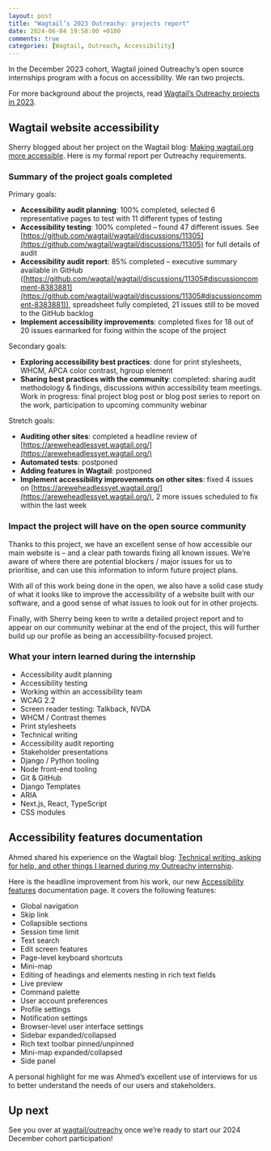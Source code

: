 ```yaml
---
layout: post
title: "Wagtail’s 2023 Outreachy: projects report"
date: 2024-06-04 19:50:00 +0100
comments: true
categories: [Wagtail, Outreach, Accessibility]
---
```


In the December 2023 cohort, Wagtail joined Outreachy’s open source internships program with a focus on accessibility. We ran two projects.

<!-- more -->

For more background about the projects, read [Wagtail’s Outreachy projects in 2023](/wagtail-outreachy-projects-in-2023).

## Wagtail website accessibility

Sherry blogged about her project on the Wagtail blog: [Making wagtail.org more accessible](https://wagtail.org/blog/making-wagtailorg-more-accessible/). Here is my formal report per Outreachy requirements.

### Summary of the project goals completed

Primary goals:

- **Accessibility audit planning**: 100% completed, selected 6 representative pages to test with 11 different types of testing
- **Accessibility testing**: 100% completed – found 47 different issues. See [https://github.com/wagtail/wagtail/discussions/11305](https://github.com/wagtail/wagtail/discussions/11305) for full details of audit
- **Accessibility audit report**: 85% completed – executive summary available in GitHub ([https://github.com/wagtail/wagtail/discussions/11305#discussioncomment-8383881](https://github.com/wagtail/wagtail/discussions/11305#discussioncomment-8383881)), spreadsheet fully completed, 21 issues still to be moved to the GitHub backlog
- **Implement accessibility improvements**: completed fixes for 18 out of 20 issues earmarked for fixing within the scope of the project

Secondary goals:

- **Exploring accessibility best practices**: done for print stylesheets, WHCM, APCA color contrast, hgroup element
- **Sharing best practices with the community**: completed: sharing audit methodology & findings, discussions within accessibility team meetings. Work in progress: final project blog post or blog post series to report on the work, participation to upcoming community webinar

Stretch goals:

- **Auditing other sites**: completed a headline review of [https://areweheadlessyet.wagtail.org/](https://areweheadlessyet.wagtail.org/)
- **Automated tests**: postponed
- **Adding features in Wagtail**: postponed
- **Implement accessibility improvements on other sites**: fixed 4 issues on [https://areweheadlessyet.wagtail.org/](https://areweheadlessyet.wagtail.org/), 2 more issues scheduled to fix within the last week

### Impact the project will have on the open source community

Thanks to this project, we have an excellent sense of how accessible our main website is – and a clear path towards fixing all known issues. We’re aware of where there are potential blockers / major issues for us to prioritise, and can use this information to inform future project plans.

With all of this work being done in the open, we also have a solid case study of what it looks like to improve the accessibility of a website built with our software, and a good sense of what issues to look out for in other projects.

Finally, with Sherry being keen to write a detailed project report and to appear on our community webinar at the end of the project, this will further build up our profile as being an accessibility-focused project.

### What your intern learned during the internship

- Accessibility audit planning
- Accessibility testing
- Working within an accessibility team
- WCAG 2.2
- Screen reader testing: Talkback, NVDA
- WHCM / Contrast themes
- Print stylesheets
- Technical writing
- Accessibility audit reporting
- Stakeholder presentations
- Django / Python tooling
- Node front-end tooling
- Git & GitHub
- Django Templates
- ARIA
- Next.js, React, TypeScript
- CSS modules

## Accessibility features documentation

Ahmed shared his experience on the Wagtail blog: [Technical writing, asking for help, and other things I learned during my Outreachy internship](https://wagtail.org/blog/things-i-learned-during-my-outreachy-internship/).

Here is the headline improvement from his work, our new [Accessibility features](https://guide.wagtail.org/en-latest/concepts/accessibility-features/) documentation page. It covers the following features:

- Global navigation
- Skip link
- Collapsible sections
- Session time limit
- Text search
- Edit screen features
- Page-level keyboard shortcuts
- Mini-map
- Editing of headings and elements nesting in rich text fields
- Live preview
- Command palette
- User account preferences
- Profile settings
- Notification settings
- Browser-level user interface settings
- Sidebar expanded/collapsed
- Rich text toolbar pinned/unpinned
- Mini-map expanded/collapsed
- Side panel

A personal highlight for me was Ahmed’s excellent use of interviews for us to better understand the needs of our users and stakeholders.

## Up next

See you over at [wagtail/outreachy](https://github.com/wagtail/outreachy) once we’re ready to start our 2024 December cohort participation!
